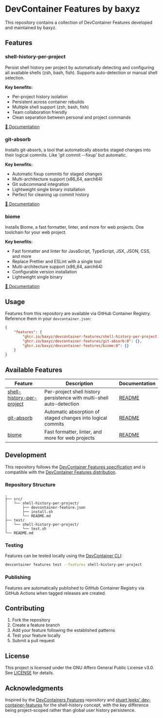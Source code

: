 # DevContainer Features by baxyz

This repository contains a collection of DevContainer Features developed and maintained by baxyz.

## Features

### shell-history-per-project

Persist shell history per project by automatically detecting and configuring all available shells (zsh, bash, fish). Supports auto-detection or manual shell selection.

**Key benefits:**
- Per-project history isolation
- Persistent across container rebuilds
- Multiple shell support (zsh, bash, fish)
- Team collaboration friendly
- Clean separation between personal and project commands

[📖 Documentation](./src/shell-history-per-project/README.md)

### git-absorb

Installs git-absorb, a tool that automatically absorbs staged changes into their logical commits. Like 'git commit --fixup' but automatic.

**Key benefits:**
- Automatic fixup commits for staged changes
- Multi-architecture support (x86_64, aarch64)
- Git subcommand integration
- Lightweight single binary installation
- Perfect for cleaning up commit history

[📖 Documentation](./src/git-absorb/README.md)

### biome

Installs Biome, a fast formatter, linter, and more for web projects. One toolchain for your web project.

**Key benefits:**
- Fast formatter and linter for JavaScript, TypeScript, JSX, JSON, CSS, and more
- Replace Prettier and ESLint with a single tool
- Multi-architecture support (x86_64, aarch64)
- Configurable version installation
- Lightweight single binary

[📖 Documentation](./src/biome/README.md)

## Usage

Features from this repository are available via GitHub Container Registry. Reference them in your `devcontainer.json`:

```json
{
    "features": {
        "ghcr.io/baxyz/devcontainer-features/shell-history-per-project:0": {},
        "ghcr.io/baxyz/devcontainer-features/git-absorb:0": {},
        "ghcr.io/baxyz/devcontainer-features/biome:0": {}
    }
}
```

## Available Features

| Feature | Description | Documentation |
|---------|-------------|---------------|
| [shell-history-per-project](./src/shell-history-per-project) | Per-project shell history persistence with multi-shell auto-detection | [README](./src/shell-history-per-project/README.md) |
| [git-absorb](./src/git-absorb) | Automatic absorption of staged changes into logical commits | [README](./src/git-absorb/README.md) |
| [biome](./src/biome) | Fast formatter, linter, and more for web projects | [README](./src/biome/README.md) |

## Development

This repository follows the [DevContainer Features specification](https://containers.dev/implementors/features/) and is compatible with the [DevContainer Features distribution](https://containers.dev/implementors/features-distribution/).

### Repository Structure

```
.
├── src/
│   └── shell-history-per-project/
│       ├── devcontainer-feature.json
│       ├── install.sh
│       └── README.md
├── test/
│   └── shell-history-per-project/
│       └── test.sh
└── README.md
```

### Testing

Features can be tested locally using the [DevContainer CLI](https://github.com/devcontainers/cli):

```bash
devcontainer features test --features shell-history-per-project
```

### Publishing

Features are automatically published to GitHub Container Registry via GitHub Actions when tagged releases are created.

## Contributing

1. Fork the repository
2. Create a feature branch
3. Add your feature following the established patterns
4. Test your feature locally
5. Submit a pull request

## License

This project is licensed under the GNU Affero General Public License v3.0. See [LICENSE](LICENSE) for details.

## Acknowledgments

Inspired by the [DevContainers Features](https://github.com/devcontainers/features) repository and [stuart leeks' dev-container-features](https://github.com/stuartleeks/dev-container-features) for the shell-history concept, with the key difference being project-scoped rather than global user history persistence.
